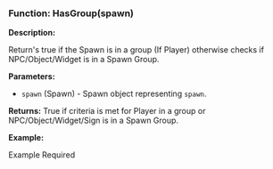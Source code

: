 ### Function: HasGroup(spawn)

**Description:**

Return's true if the Spawn is in a group (If Player) otherwise checks if NPC/Object/Widget is in a Spawn Group.

**Parameters:**
- `spawn` (Spawn) - Spawn object representing `spawn`.

**Returns:** True if criteria is met for Player in a group or NPC/Object/Widget/Sign is in a Spawn Group.

**Example:**

Example Required
